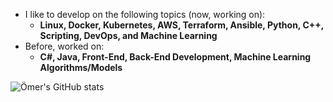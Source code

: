 - I like to develop on the following topics (now, working on):
  - **Linux, Docker, Kubernetes, AWS, Terraform, Ansible, Python, C++, Scripting, DevOps, and Machine Learning**
- Before, worked on:
  - **C#, Java, Front-End, Back-End Development, Machine Learning Algorithms/Models**
    
![Ömer's GitHub stats](https://github-readme-stats.vercel.app/api?username=omerbsezer&show_icons=true&theme=transparent)
